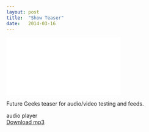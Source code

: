 ```yaml
---
layout: post
title:  "Show Teaser"
date:   2014-03-16
---
```


<div class="embed"><iframe src="//www.youtube.com/embed/1VS4rIjaIws" frameborder='0' allowfullscreen></iframe></div>

Future Geeks teaser for audio/video testing and feeds.

audio player <br>
<a href="#">Download mp3</a>
